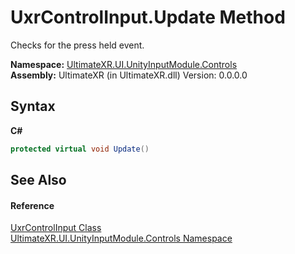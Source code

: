 # UxrControlInput.Update Method 
 

Checks for the press held event.

**Namespace:**&nbsp;<a href="N_UltimateXR_UI_UnityInputModule_Controls">UltimateXR.UI.UnityInputModule.Controls</a><br />**Assembly:**&nbsp;UltimateXR (in UltimateXR.dll) Version: 0.0.0.0

## Syntax

**C#**<br />
``` C#
protected virtual void Update()
```


## See Also


#### Reference
<a href="T_UltimateXR_UI_UnityInputModule_Controls_UxrControlInput">UxrControlInput Class</a><br /><a href="N_UltimateXR_UI_UnityInputModule_Controls">UltimateXR.UI.UnityInputModule.Controls Namespace</a><br />